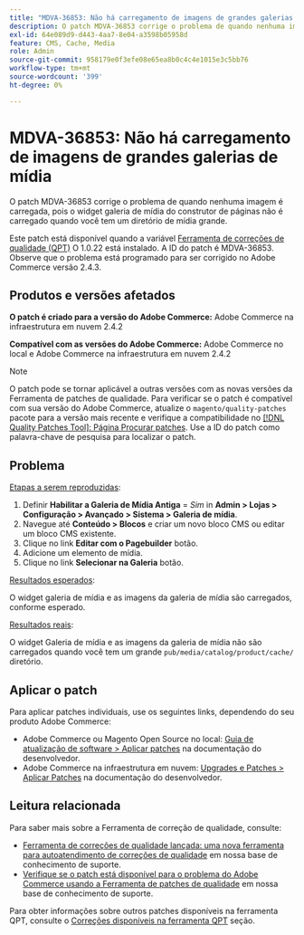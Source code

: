 ```yaml
---
title: "MDVA-36853: Não há carregamento de imagens de grandes galerias de mídia"
description: O patch MDVA-36853 corrige o problema de quando nenhuma imagem é carregada, pois o widget galeria de mídia do construtor de páginas não é carregado quando você tem um diretório de mídia grande.
exl-id: 64e089d9-d443-4aa7-8e04-a3598b05958d
feature: CMS, Cache, Media
role: Admin
source-git-commit: 958179e0f3efe08e65ea8b0c4c4e1015e3c5bb76
workflow-type: tm+mt
source-wordcount: '399'
ht-degree: 0%

---
```


# MDVA-36853: Não há carregamento de imagens de grandes galerias de mídia

O patch MDVA-36853 corrige o problema de quando nenhuma imagem é carregada, pois o widget galeria de mídia do construtor de páginas não é carregado quando você tem um diretório de mídia grande.

Este patch está disponível quando a variável [Ferramenta de correções de qualidade (QPT)](/help/announcements/adobe-commerce-announcements/magento-quality-patches-released-new-tool-to-self-serve-quality-patches.md) O 1.0.22 está instalado. A ID do patch é MDVA-36853. Observe que o problema está programado para ser corrigido no Adobe Commerce versão 2.4.3.

## Produtos e versões afetados

**O patch é criado para a versão do Adobe Commerce:** Adobe Commerce na infraestrutura em nuvem 2.4.2

**Compatível com as versões do Adobe Commerce:** Adobe Commerce no local e Adobe Commerce na infraestrutura em nuvem 2.4.2

>[!NOTE]
>
>O patch pode se tornar aplicável a outras versões com as novas versões da Ferramenta de patches de qualidade. Para verificar se o patch é compatível com sua versão do Adobe Commerce, atualize o `magento/quality-patches` pacote para a versão mais recente e verifique a compatibilidade no [[!DNL Quality Patches Tool]: Página Procurar patches](https://devdocs.magento.com/quality-patches/tool.html#patch-grid). Use a ID do patch como palavra-chave de pesquisa para localizar o patch.

## Problema

<u>Etapas a serem reproduzidas</u>:

1. Definir **Habilitar a Galeria de Mídia Antiga** = *Sim* in **Admin > Lojas > Configuração > Avançado > Sistema > Galeria de mídia**.
1. Navegue até **Conteúdo > Blocos** e criar um novo bloco CMS ou editar um bloco CMS existente.
1. Clique no link **Editar com o Pagebuilder** botão.
1. Adicione um elemento de mídia.
1. Clique no link **Selecionar na Galeria** botão.

<u>Resultados esperados</u>:

O widget galeria de mídia e as imagens da galeria de mídia são carregados, conforme esperado.

<u>Resultados reais</u>:

O widget Galeria de mídia e as imagens da galeria de mídia não são carregados quando você tem um grande `pub/media/catalog/product/cache/` diretório.

## Aplicar o patch

Para aplicar patches individuais, use os seguintes links, dependendo do seu produto Adobe Commerce:

* Adobe Commerce ou Magento Open Source no local: [Guia de atualização de software > Aplicar patches](https://devdocs.magento.com/guides/v2.4/comp-mgr/patching/mqp.html) na documentação do desenvolvedor.
* Adobe Commerce na infraestrutura em nuvem: [Upgrades e Patches > Aplicar Patches](https://devdocs.magento.com/cloud/project/project-patch.html) na documentação do desenvolvedor.

## Leitura relacionada

Para saber mais sobre a Ferramenta de correção de qualidade, consulte:

* [Ferramenta de correções de qualidade lançada: uma nova ferramenta para autoatendimento de correções de qualidade](/help/announcements/adobe-commerce-announcements/magento-quality-patches-released-new-tool-to-self-serve-quality-patches.md) em nossa base de conhecimento de suporte.
* [Verifique se o patch está disponível para o problema do Adobe Commerce usando a Ferramenta de patches de qualidade](/help/support-tools/patches-available-in-qpt-tool/check-patch-for-magento-issue-with-magento-quality-patches.md) em nossa base de conhecimento de suporte.

Para obter informações sobre outros patches disponíveis na ferramenta QPT, consulte o [Correções disponíveis na ferramenta QPT](https://support.magento.com/hc/en-us/sections/360010506631-Patches-available-in-QPT-tool-) seção.
